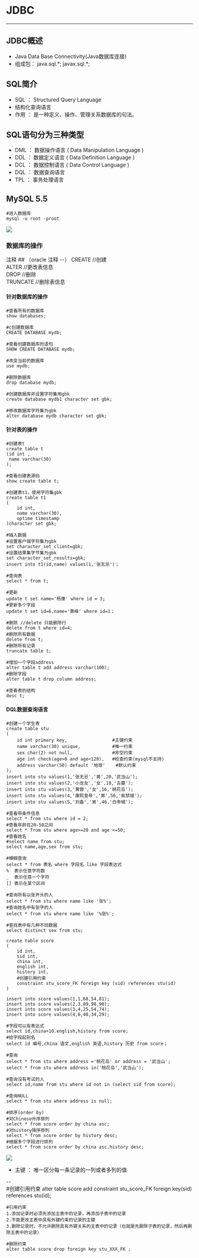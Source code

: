 # JDBC  
<hr>  
  
## JDBC概述  
* Java Data Base Connectivity(Java数据库连接)  
* 组成包： java.sql.\*; javax.sql.*;
  
## SQL简介
* SQL ： Structured Query Language
* 结构化查询语言
* 作用 ： 是一种定义、操作、管理关系数据库的句法。   

## SQL语句分为三种类型
* DML ： 数据操作语言 ( Data Manipulation Language )
* DDL ： 数据定义语言 ( Data Definition Language )
* DCL ： 数据控制语言 ( Data Control Language )
* DQL ： 数据查询语言
* TPL ： 事务处理语言
  
## MySQL 5.5
	#进入数据库
	mysql -u root -proot  
![](https://i.imgur.com/H0oxPZv.png)
### 数据库的操作
注释 ## （oracle 注释 --）
CREATE		//创建  
ALTER		//更改表信息  
DROP		//删除  
TRUNCATE	//删除表信息  

#### 针对数据库的操作
	#查看所有的数据库
	show databases;  
	
	#c创建数据库
	CREATE DATABASE mydb;
  
	#查看创建数据库的语句
	SHOW CREATE DATABASE mydb;
  
	#改变当前的数据库
	use mydb; 

	#删除数据库
	drop database mydb;

	#创建数据库并设置字符集用gbk
	create database mydb1 character set gbk;

	#修改数据库字符集为gbk
	alter database mydb character set gbk;  
  
#### 针对表的操作
	#创建表t
	create table t
	(id int ,
	 name varchar(30)
	);

	#查看创建表源码
	show create table t;

	#创建表t1，使用字符集gbk
	create table t1
	(
		id int,
		name varchar(30),
		optime timestamp 
	)character set gbk;
	
	#插入数据
	#设置客户端字符集为gbk
	set character_set_client=gbk;
	#设置结果集字节集为gbk
	set character_set_results=gbk;
	insert into t1(id,name) values(1,'张无忌')；
	
	#查询表
	select * from t; 

	#更新
	update t set name='杨康' where id = 3;
	#更新多个字段
	update t set id=6,name='萧峰' where id=1；

	#删除 //delete 只能删除行
	delete from t where id=4;
	#删除所有数据
	delete from t;
	#删除所有记录
	truncate table t;
	
	#增加一个字段address
	alter table t add address varchar(100);
	#删除字段
	alter table t drop column address;
	
	#查看表的结构
	desc t;  
  
#### DQL数据查询语言 

	#创建一个学生表
	create table stu
	(
		id int primary key,					#主键约束
		name varchar(30) unique,			#唯一约束		
		sex char(2) not null,				#非空约束
		age int check(age>0 and age<120),	#检查约束(mysql不支持)
		address varchar(50) default '地球'	#默认约束
	);
	insert into stu values(1,'张无忌','男',20,'武当山');
	insert into stu values(2,'小龙女','女',18,'古墓');
	insert into stu values(3,'黄蓉','女',16,'桃花岛');
	insert into stu values(4,'康熙皇帝','男',56,'紫禁城');
	insert into stu values(5,'刘备','男',46,'白帝城');  
  
	#查看带条件信息
	select * from stu where id = 2;
	#查看年龄在20-50之间
	select * from stu where age>=20 and age <=50;
	#查看姓名
	#select name from stu;
	select name,age,sex from stu;
	
	#模糊查询
	select * from 表名 where 字段名 like 字段表达式
	%  表示任意字符数
	_  表示任意一个字符
	[] 表示在某个区间

	#查询所有以张开头的人
	select * from stu where name like '张%';
	#查询姓名中有张字的人
	select * from stu where name like '%张%';
	
	#查找表中有几种不同数据
	select distinct sex from stu;
	
	create table score
	(
		id int,
		sid int,
		china int,
		english int,
		history int,
		#创建引用约束
		constraint stu_score_FK foreign key (sid) references stu(id)
	)

	insert into score values(1,1,68,54,81);
	insert into score values(2,3,89,98,90);
	insert into score values(3,4,25,54,74);
	insert into score values(4,6,48,34,29);
	
	#字段可以有表达式
	select id,china+10.english,history from score;
	#给字段起别名
	select id 编号,china 语文,english 英语,history 历史 from score；

	#查询
	select * from stu where address ='桃花岛' or address = '武当山';
	select * from stu where address in('桃花岛','武当山');
	
	#查询没有考试的人
	select id,name from stu where id not in (select sid from score);
	
	#查询NULL
	select * from stu where address is null;
	
	#排序(order by)
	#对Chinese升序排列
	select * from score order by china asc;
	#对history降序排列
	select * from score order by history desc;
	#根据多个字段进行排列
	select * from score order by china asc,history desc;  
![](https://i.imgur.com/j0zflsE.png)  
  
* 主键 ： 唯一区分每一条记录的一列或者多列的值  

--	
	#创建引用约束
	alter table score add constraint stu_score_FK foreign key(sid) references stu(id);
	
	#引用约束
	1.添加记录时必须先添加主表中的记录，再添加子表中的记录
	2.不能更改主表中具有外键约束的记录的主键
	3.删除记录时，不允许删除具有外键关系的主表中的记录（也就是先删除子表的记录，然后再删除主表中的记录）

	#删除约束
	alter table score drop foreign key stu_XXX_FK ;
		
	
